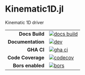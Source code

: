 # Kinematic1D.jl

Kinematic 1D driver

|||
|---------------------:|:----------------------------------------------|
| **Docs Build**       | [![docs build][docs-bld-img]][docs-bld-url]   |
| **Documentation**    | [![dev][docs-dev-img]][docs-dev-url]          |
| **GHA CI**           | [![gha ci][gha-ci-img]][gha-ci-url]           |
| **Code Coverage**    | [![codecov][codecov-img]][codecov-url]        |
| **Bors enabled**     | [![bors][bors-img]][bors-url]                 |

[docs-bld-img]: https://github.com/CliMA/Kinematic1D.jl/actions/workflows/docs.yml/badge.svg
[docs-bld-url]: https://github.com/CliMA/Kinematic1D.jl/actions/workflows/docs.yml

[docs-dev-img]: https://img.shields.io/badge/docs-dev-blue.svg
[docs-dev-url]: https://CliMA.github.io/Kinematic1D.jl/dev/

[gha-ci-img]: https://github.com/CliMA/Kinematic1D.jl/actions/workflows/ci.yml/badge.svg
[gha-ci-url]: https://github.com/CliMA/Kinematic1D.jl/actions/workflows/ci.yml

[codecov-img]: https://codecov.io/gh/CliMA/Kinematic1D.jl/branch/main/graph/badge.svg
[codecov-url]: https://codecov.io/gh/CliMA/Kinematic1D.jl

[bors-img]: https://bors.tech/images/badge_small.svg
[bors-url]: https://app.bors.tech/repositories/45132
